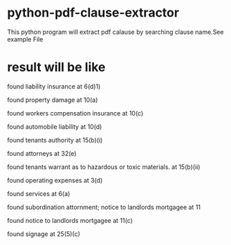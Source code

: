 # python-pdf-clause-extractor

This python program will extract pdf calause by searching clause name.See example File


# result will be like


found liability insurance at 6(d)1)


found property damage at 10(a)

found workers compensation insurance at 10(c)

found automobile liability at 10(d)

found tenants authority at 15(b)(i)

found attorneys at 32(e)

found tenants warrant as to hazardous or toxic materials. at 15(b)(ii)

found operating expenses at 3(d)

found services at 6(a)

found subordination attornment; notice to landlords mortgagee at 11

found notice to landlords mortgagee at 11(c)

found signage at 25(5)(c)
